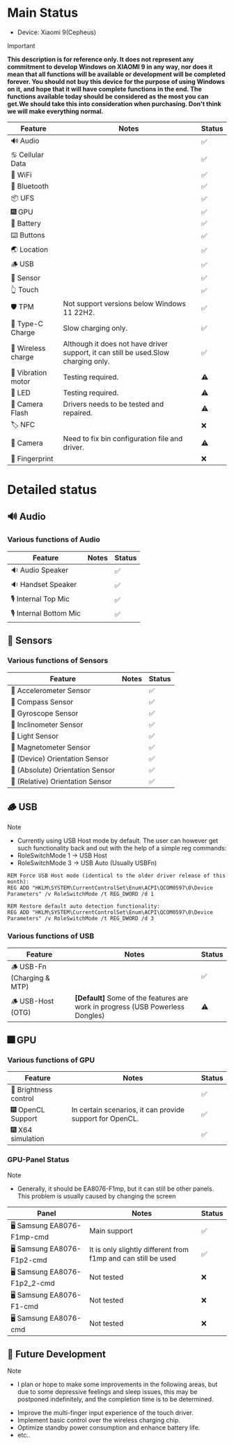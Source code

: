 # Main Status
- Device: Xiaomi 9(Cepheus)
> [!IMPORTANT]
> **This description is for reference only. It does not represent any commitment to develop Windows on XIAOMI 9 in any way, nor does it mean that all functions will be available or development will be completed forever. You should not buy this device for the purpose of using Windows on it, and hope that it will have complete functions in the end. The functions available today should be considered as the most you can get.We should take this into consideration when purchasing. Don't think we will make everything normal.**

| Feature                | Notes                                                                                   | Status         |
|------------------------|-----------------------------------------------------------------------------------------|----------------|
| 🔊 Audio               |                                                                                         | ✅            |
| ♋ Cellular Data       |                                                                                         | ✅            |
| 🛜 WiFi                |                                                                                         | ✅            |
| 🔵 Bluetooth           |                                                                                         | ✅            |
| 📦 UFS                 |                                                                                         | ✅            |
| 🎆 GPU                 |                                                                                         | ✅            |
| 🔋 Battery             |                                                                                         | ✅            |
| ⌨️ Buttons             |                                                                                         | ✅            |
| 🌏 Location            |                                                                                         | ✅            |
| 🪵 USB                 |                                                                                         | ✅            |
| 🧭 Sensor              |                                                                                         | ✅            |
| 👆 Touch               |                                                                                         | ✅            |
| 🛡️ TPM                 | Not support versions below Windows 11 22H2.                                             | ✅            |
| 🔌 Type-C Charge       | Slow charging only.                                                                     | ✅            |
| 🔌 Wireless charge     | Although it does not have driver support, it can still be used.Slow charging only.      | ✅            |
| 📳 Vibration motor     | Testing required.                                                                       | ⚠️            |
| 🔦 LED                 | Testing required.                                                                       | ⚠️            |
| 📸 Camera Flash        | Drivers needs to be tested and repaired.                                                | ⚠️            |
| 🏷️ NFC                 |                                                                                         | ❌            |
| 📸 Camera              | Need to fix bin configuration file and driver.                                          | ⚠️            |
| 🧬 Fingerprint         |                                                                                         | ❌            |

# Detailed status

## 🔊 Audio
### Various functions of Audio
| Feature                | Notes                                                                                   | Status         |
|------------------------|-----------------------------------------------------------------------------------------|----------------|
| 🔉 Audio Speaker       |                                                                                         | ✅            |
| 🔉 Handset Speaker     |                                                                                         | ✅            |
| 🎙️ Internal Top Mic    |                                                                                         | ✅            |
| 🎙️ Internal Bottom Mic |                                                                                         | ✅            |

## 🧭 Sensors
### Various functions of Sensors
| Feature                            | Notes                                                                                   | Status         |
|------------------------------------|-----------------------------------------------------------------------------------------|----------------|
| 🧭 Accelerometer Sensor            |                                                                                         | ✅            |
| 🧭 Compass Sensor                  |                                                                                         | ✅            |
| 🧭 Gyroscope Sensor                |                                                                                         | ✅            |
| 🧭 Inclinometer Sensor             |                                                                                         | ✅            |
| 🧭 Light Sensor                    |                                                                                         | ✅            |
| 🧭 Magnetometer Sensor             |                                                                                         | ✅            |
| 🧭 (Device)   Orientation Sensor   |                                                                                         | ✅            |
| 🧭 (Absolute) Orientation Sensor   |                                                                                         | ✅            |
| 🧭 (Relative) Orientation Sensor   |                                                                                         | ✅            |

## 🪵 USB
> [!NOTE]
> - Currently using USB Host mode by default. The user can however get such functionality back and out with the help of a simple reg commands:
> - RoleSwitchMode 1 -> USB Host
> - RoleSwitchMode 3 -> USB Auto (Usually USBFn)
```batch
REM Force USB Host mode (identical to the older driver release of this month):
REG ADD "HKLM\SYSTEM\CurrentControlSet\Enum\ACPI\QCOM0597\0\Device Parameters" /v RoleSwitchMode /t REG_DWORD /d 1
```
```batch
REM Restore default auto detection functionality:
REG ADD "HKLM\SYSTEM\CurrentControlSet\Enum\ACPI\QCOM0597\0\Device Parameters" /v RoleSwitchMode /t REG_DWORD /d 3
```

### Various functions of USB
| Feature                         | Notes                                                                                   | Status         |
|---------------------------------|-----------------------------------------------------------------------------------------|----------------|
| 🪵 USB-Fn   (Charging & MTP)   |                                                         	                                | ✅            |
| 🪵 USB-Host (OTG)              | **[Default]** Some of the features are work in progress (USB Powerless Dongles)          | ⚠️            |


## 🎆 GPU 
### Various functions of GPU
| Feature                | Notes                                                                                   | Status         |
|------------------------|-----------------------------------------------------------------------------------------|----------------|
| 📲 Brightness control  |                                                                                         | ✅            |
| 🎆 OpenCL Support      | In certain scenarios, it can provide support for OpenCL.                                | ✅            |
| 🎆 X64 simulation      |                                                                                         | ✅            |

### GPU-Panel Status
> [!NOTE]
> - Generally, it should be EA8076-F1mp, but it can still be other panels. This problem is usually caused by changing the screen

| Panel                          | Notes                                                                                   | Status         |
|---------------------------------|----------------------------------------------------------------------------------------|----------------|
| 🖥️ Samsung EA8076-F1mp-cmd  | Main support                                                                            | ✅            |
| 🖥️ Samsung EA8076-F1p2-cmd  | It is only slightly different from f1mp and can still be used                           | ✅            |
| 🖥️ Samsung EA8076-F1p2_2-cmd| Not tested                                                                              | ❌            |
| 🖥️ Samsung EA8076-F1-cmd    | Not tested                                                                              | ❌            |
| 🖥️ Samsung EA8076-cmd       | Not tested                                                                              | ❌            |

## 🌄 Future Development
> [!NOTE]
> - I plan or hope to make some improvements in the following areas, but due to some depressive feelings and sleep issues, this may be postponed indefinitely, and the completion time is to be determined.

* Improve the multi-finger input experience of the touch driver.
* Implement basic control over the wireless charging chip.
* Optimize standby power consumption and enhance battery life.
* etc.. 